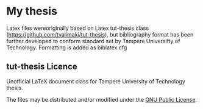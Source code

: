 # My thesis

Latex files wereoriginally based on Latex tut-thesis class (https://github.com/tvalimaki/tut-thesis), but bibliography format has been further developed to conform standard set by Tampere Universifty of Technology. Formatting is added as biblatex.cfg

## tut-thesis Licence
Unofficial LaTeX document class for Tampere University of Technology thesis.

The files may be distributed and/or modified under the [GNU Public License](http://www.gnu.org/licenses/gpl-3.0.en.html).
